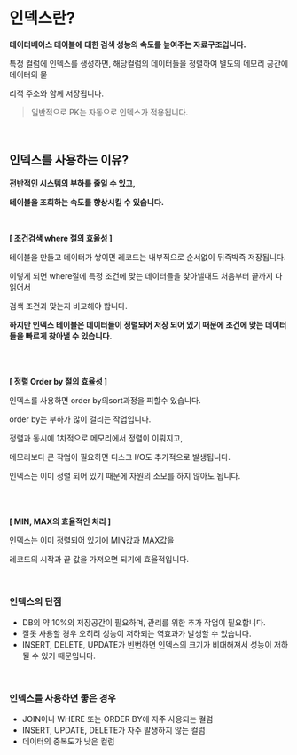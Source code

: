 # **인덱스란?**

**데이터베이스 테이블에 대한 검색 성능의 속도를 높여주는 자료구조입니다.**

특정 컬럼에 인덱스를 생성하면, 해당컬럼의 데이터들을 정렬하여 별도의 메모리 공간에 데이터의 물

리적 주소와 함께 저장됩니다.

> 일반적으로 PK는 자동으로 인덱스가 적용됩니다.
> 

<br>

## 인덱스를 사용하는 이유?

**전반적인 시스템의 부하를 줄일 수 있고,**

**테이블을 조회하는 속도를 향상시킬 수 있습니다.**

<br>

**[ 조건검색 where 절의 효율성 ]**

테이블을 만들고 데이터가 쌓이면 레코드는 내부적으로 순서없이 뒤죽박죽 저장됩니다.

이렇게 되면 where절에 특정 조건에 맞는 데이터들을 찾아낼때도 처음부터 끝까지 다 읽어서

검색 조건과 맞는지 비교해야 합니다.

**하지만 인덱스 테이블은 데이터들이 정렬되어 저장 되어 있기 때문에 조건에 맞는 데이터들을 빠르게 찾아낼 수 있습니다.**

<br>
<br>

**[ 정렬 Order by 절의 효율성 ]**

인덱스를 사용하면 order by의sort과정을 피할수 있습니다.

order by는 부하가 많이 걸리는 작업입니다.

정렬과 동시에 1차적으로 메모리에서 정렬이 이뤄지고,

메모리보다 큰 작업이 필요하면 디스크 I/O도 추가적으로 발생됩니다.

인덱스는 이미 정렬 되어 있기 때문에 자원의 소모를 하지 않아도 됩니다.

<br>
<br>

**[ MIN, MAX의 효율적인 처리 ]**

인덱스는 이미 정렬되어 있기에 MIN값과 MAX값을

레코드의 시작과 끝 값을 가져오면 되기에 효율적입니다.

<br>

### 인덱스의 단점

- DB의 약 10%의 저장공간이 필요하며, 관리를 위한 추가 작업이 필요합니다.
- 잘못 사용할 경우 오히려 성능이 저하되는 역효과가 발생할 수 있습니다.
- INSERT, DELETE, UPDATE가 빈번하면 인덱스의 크기가 비대해져서 성능이 저하될 수 있기 때문입니다.

<br>

### 인덱스를 사용하면 좋은 경우

- JOIN이나 WHERE 또는 ORDER BY에 자주 사용되는 컬럼
- INSERT, UPDATE, DELETE가 자주 발생하지 않는 컬럼
- 데이터의 중복도가 낮은 컬럼
